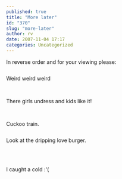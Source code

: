 ```yaml
---
published: true
title: "More later"
id: "370"
slug: "more-later"
author: rv
date: 2007-11-04 17:17
categories: Uncategorized
---
```

In reverse order and for your viewing please:<br /><br /><a href="http://bp3.blogger.com/_RIq3e2nKDHo/Ry3_jqpOfWI/AAAAAAAAEY8/OaRv-as8rHk/s1600-h/IMG_0778.JPG"><img style="display:block;text-align:center;cursor:pointer;margin:0 auto 10px;" src="http://bp3.blogger.com/_RIq3e2nKDHo/Ry3_jqpOfWI/AAAAAAAAEY8/OaRv-as8rHk/s320/IMG_0778.JPG" alt="" border="0" /></a>Weird weird weird<br /><br /><br /><a href="http://bp0.blogger.com/_RIq3e2nKDHo/Ry3_V6pOfVI/AAAAAAAAEY0/qV0M7wHdbTM/s1600-h/IMG_0492.JPG"><img style="display:block;text-align:center;cursor:pointer;margin:0 auto 10px;" src="http://bp0.blogger.com/_RIq3e2nKDHo/Ry3_V6pOfVI/AAAAAAAAEY0/qV0M7wHdbTM/s320/IMG_0492.JPG" alt="" border="0" /></a>There girls undress and kids like it!<br /><br /><br /><a href="http://bp0.blogger.com/_RIq3e2nKDHo/Ry3_O6pOfUI/AAAAAAAAEYs/SZD9ZaPDVUk/s1600-h/IMG_0442.JPG"><img style="display:block;text-align:center;cursor:pointer;margin:0 auto 10px;" src="http://bp0.blogger.com/_RIq3e2nKDHo/Ry3_O6pOfUI/AAAAAAAAEYs/SZD9ZaPDVUk/s320/IMG_0442.JPG" alt="" border="0" /></a>Cuckoo train.<br /><br /><a href="http://bp0.blogger.com/_RIq3e2nKDHo/Ry3_H6pOfTI/AAAAAAAAEYk/_k7ZuZ7btvs/s1600-h/IMG_0229.JPG"><img style="display:block;text-align:center;cursor:pointer;margin:0 auto 10px;" src="http://bp0.blogger.com/_RIq3e2nKDHo/Ry3_H6pOfTI/AAAAAAAAEYk/_k7ZuZ7btvs/s320/IMG_0229.JPG" alt="" border="0" /></a>Look at the dripping love burger.<br /><br /><br /><a href="http://bp0.blogger.com/_RIq3e2nKDHo/Ry3-66pOfSI/AAAAAAAAEYc/MWUlCC8ZaM0/s1600-h/IMG_0114.JPG"><img style="display:block;text-align:center;cursor:pointer;margin:0 auto 10px;" src="http://bp0.blogger.com/_RIq3e2nKDHo/Ry3-66pOfSI/AAAAAAAAEYc/MWUlCC8ZaM0/s320/IMG_0114.JPG" alt="" border="0" /></a><br />I caught a cold :'(